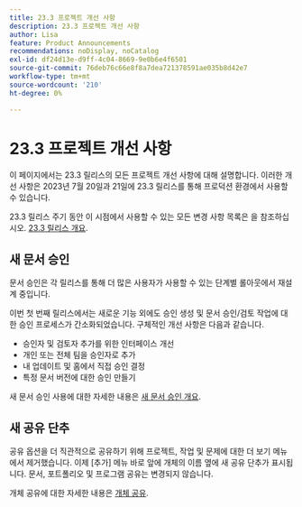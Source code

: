 ```yaml
---
title: 23.3 프로젝트 개선 사항
description: 23.3 프로젝트 개선 사항
author: Lisa
feature: Product Announcements
recommendations: noDisplay, noCatalog
exl-id: df24d13e-d9ff-4c04-8669-9e0b6e4f6501
source-git-commit: 76deb76c66e8f8a7dea721378591ae035b8d42e7
workflow-type: tm+mt
source-wordcount: '210'
ht-degree: 0%

---
```


# 23.3 프로젝트 개선 사항

이 페이지에서는 23.3 릴리스의 모든 프로젝트 개선 사항에 대해 설명합니다. 이러한 개선 사항은 2023년 7월 20일과 21일에 23.3 릴리스를 통해 프로덕션 환경에서 사용할 수 있습니다.

23.3 릴리스 주기 동안 이 시점에서 사용할 수 있는 모든 변경 사항 목록은 을 참조하십시오. [23.3 릴리스 개요](/help/quicksilver/product-announcements/product-releases/23.3-release-activity/23-3-release-overview.md).

## 새 문서 승인

문서 승인은 각 릴리스를 통해 더 많은 사용자가 사용할 수 있는 단계별 롤아웃에서 재설계 중입니다.

이번 첫 번째 릴리스에서는 새로운 기능 외에도 승인 생성 및 문서 승인/검토 작업에 대한 승인 프로세스가 간소화되었습니다. 구체적인 개선 사항은 다음과 같습니다.

* 승인자 및 검토자 추가를 위한 인터페이스 개선
* 개인 또는 전체 팀을 승인자로 추가
* 내 업데이트 및 홈에서 직접 승인 결정
* 특정 문서 버전에 대한 승인 만들기

새 문서 승인 사용에 대한 자세한 내용은 [새 문서 승인 개요](https://experienceleague.adobe.com/docs/workfront/using/review-and-approve-work/document-reviews-and-approvals/document-approvals-overview.html).

## 새 공유 단추

공유 옵션을 더 직관적으로 공유하기 위해 프로젝트, 작업 및 문제에 대한 더 보기 메뉴에서 제거했습니다. 이제 [추가] 메뉴 바로 앞에 개체의 이름 옆에 새 공유 단추가 표시됩니다. 문서, 포트폴리오 및 프로그램 공유는 변경되지 않습니다.

개체 공유에 대한 자세한 내용은 [개체 공유](https://experienceleague.adobe.com/docs/workfront/using/basics/grant-request-object-permissions/share-an-object.html).
